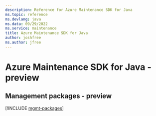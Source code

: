 ```yaml
---
description: Reference for Azure Maintenance SDK for Java
ms.topic: reference
ms.devlang: java
ms.data: 09/29/2022
ms.service: maintenance
title: Azure Maintenance SDK for Java
author: joshfree
ms.author: jfree
---
```

# Azure Maintenance SDK for Java - preview

## Management packages - preview
[!INCLUDE [mgmt-packages](maintenance-mgmt-index.md)]